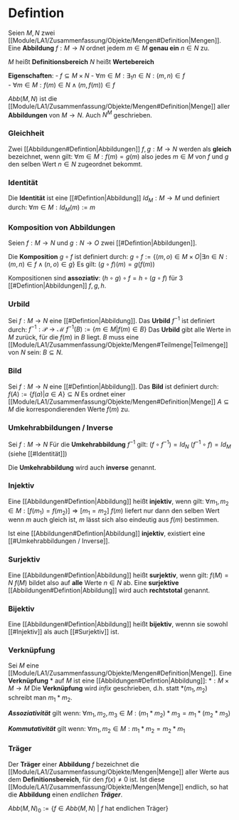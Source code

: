# Defintion
Seien $M,N$ zwei [[Module/LA1/Zusammenfassung/Objekte/Mengen#Definition|Mengen]].
Eine __Abbildung__ $f: M \rightarrow N$ ordnet jedem $m \in M$ __genau ein__ $n\in N$ zu.

$M$ heißt __Definitionsbereich__
$N$ heißt __Wertebereich__

__Eigenschaften__:
	- $f \subseteq M \times N$
	- $\forall m \in M: \exists_1 n \in N: (m, n) \in f$     
	- $\forall m \in M: f(m) \in N \land (m, f(m)) \in f$

$Abb(M, N)$ ist die [[Module/LA1/Zusammenfassung/Objekte/Mengen#Definition|Menge]] aller __Abbildungen__ von $M \rightarrow N$.
Auch $N^M$ geschrieben.

### Gleichheit
Zwei [[Abbildungen#Defintion|Abbildungen]] $f, g: M \rightarrow N$ werden als __gleich__ bezeichnet, wenn gilt:
	$\forall m \in M: f(m) = g(m)$
	also jedes $m \in M$ von $f$ und $g$ den selben Wert $n \in N$ zugeordnet bekommt.

### Identität
Die __Identität__ ist eine [[#Defintion|Abbildung]] $Id_M: M \rightarrow M$ und definiert durch:
	$\forall m \in M: Id_M(m) := m$

### Komposition von Abbildungen
Seien 
	$f: M \rightarrow N$ und
	$g: N \rightarrow O$ 
zwei [[#Defintion|Abbildungen]].

Die __Komposition__ $g \circ f$ ist definiert durch:
	$g\circ f := \{ (m, o) \in M \times O|\exists n \in N: (m, n) \in f \land (n, o) \in g \}$
Es gilt:
	$(g \circ f)(m) = g(f(m))$

Kompositionen sind __assoziativ__:
	$(h \circ g) \circ f = h \circ (g \circ f)$
für 3 [[#Defintion|Abbildungen]] $f, g, h$.

### Urbild
Sei $f: M \rightarrow N$ eine [[#Defintion|Abbildung]].
Das __Urbild__ $f^{-1}$ ist definiert durch:
	$f^{-1}: \mathcal{P} \rightarrow \mathcal{M}$
	$f^{-1}(B) := \{m \in M|f(m) \in B\}$
	Das __Urbild__ gibt alle Werte in $M$ zurück, für die $f(m)$ in $B$ liegt.
	$B$ muss eine [[Module/LA1/Zusammenfassung/Objekte/Mengen#Teilmenge|Teilmenge]] von $N$ sein: $B \subseteq N$.

### Bild
Sei $f: M \rightarrow N$ eine [[#Defintion|Abbildung]].
Das __Bild__ ist definiert durch:
	$f(A) := \{f(a)|a \in A\} \subseteq N$
	Es ordnet einer [[Module/LA1/Zusammenfassung/Objekte/Mengen#Definition|Menge]] $A \subseteq M$ die korrespondierenden Werte $f(m)$ zu.

### Umkehrabbildungen / Inverse
Sei $f: M \rightarrow N$
Für die __Umkehrabbildung__ $f^{-1}$ gilt:
	$(f \circ f^{-1}) = Id_N$
	$(f^{-1} \circ f) = Id_M$
	(siehe [[#Identität]])

Die __Umkehrabbildung__ wird auch __inverse__ genannt.

### Injektiv
Eine [[Abbildungen#Defintion|Abbildung]] heißt __injektiv__, wenn gilt:
	$\forall m_1, m_2 \in M: [f(m_1) = f(m_2)] \Rightarrow [m_1 = m_2]$
	$f(m)$ liefert nur dann den selben Wert wenn $m$ auch gleich ist, $m$ lässt sich also eindeutig aus $f(m)$ bestimmen.

 Ist eine [[Abbildungen#Defintion|Abbildung]] __injektiv__, existiert eine [[#Umkehrabbildungen / Inverse]].

### Surjektiv
Eine [[Abbildungen#Defintion|Abbildung]] heißt __surjektiv__, wenn gilt:
	$f(M) = N$
	$f(M)$ bildet also auf __alle__ Werte $n \in N$ ab.
Eine __surjektive__ [[Abbildungen#Defintion|Abbildung]] wird auch __rechtstotal__ genannt.

### Bijektiv
Eine [[Abbildungen#Defintion|Abbildung]] heißt __bijektiv__, wennn sie sowohl [[#Injektiv]] als auch [[#Surjektiv]] ist.


### Verknüpfung
Sei $M$ eine [[Module/LA1/Zusammenfassung/Objekte/Mengen#Definition|Menge]].
Eine __Verknüpfung__ $*$ auf $M$ ist eine [[Abbildungen#Defintion|Abbildung]]:
	$*: M \times M \rightarrow M$
Die __Verknüpfung__ wird _infix_ geschrieben, d.h. statt $*(m_1, m_2)$ schreibt man $m_1 * m_2$.

___Assoziativität___ gilt wenn: 
	$\forall m_1, m_2, m_3 \in M: (m_1 * m_2) * m_3 = m_1 *  (m_2 * m_3)$
	
___Kommutativität___ gilt wenn:
	$\forall m_1, m_2 \in M: m_1 * m_2 = m_2 * m_1$

### Träger
Der __Träger__ einer __Abbildung__ $f$ bezeichnet die [[Module/LA1/Zusammenfassung/Objekte/Mengen|Menge]] aller Werte aus dem __Definitionsbereich__, für den $f(x) \neq 0$ ist.
Ist diese [[Module/LA1/Zusammenfassung/Objekte/Mengen|Menge]] endlich, so hat die __Abbildung__ einen _endlichen __Träger___.

$Abb(M, N)_0 := \{f \in Abb(M, N)\ |\ f \text{ hat endlichen Träger}\}$
